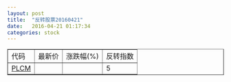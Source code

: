 ```yaml
---
layout: post
title:  "反转股票20160421"
date:   2016-04-21 01:17:34
categories: stock
---
```


<script type="text/javascript">
var stockList = []
stockList.push('gb_plcm');
</script>

<table border="1">
 <tr>
 <td>代码</td>
  <td>最新价</td>
  <td>涨跌幅(%)</td>
 <td>反转指数</td>
</tr>
  <tr id="plcm"><td><a href="http://stock.finance.sina.com.cn/usstock/quotes/PLCM.html" target="_blank">PLCM</a></td><td></td><td></td><td>5</td></tr>
</table>
